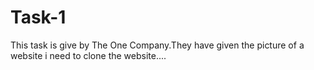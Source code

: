 # Task-1
This task is give by The One Company.They have given the picture of a website i need to clone the website....
